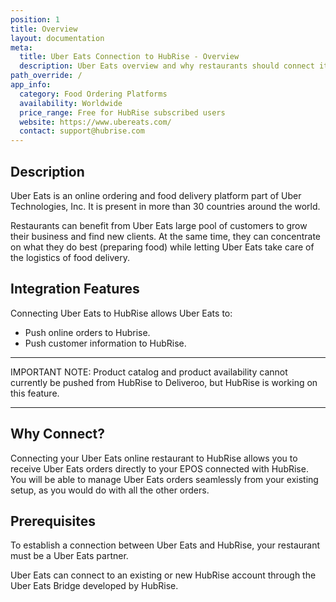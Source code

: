 ```yaml
---
position: 1
title: Overview
layout: documentation
meta:
  title: Uber Eats Connection to HubRise - Overview
  description: Uber Eats overview and why restaurants should connect it to HubRise. With a connection to HubRise orders are sent to tools you use every day - EPOS, KDS.
path_override: /
app_info:
  category: Food Ordering Platforms
  availability: Worldwide
  price_range: Free for HubRise subscribed users
  website: https://www.ubereats.com/
  contact: support@hubrise.com
---
```


## Description

Uber Eats is an online ordering and food delivery platform part of Uber Technologies, Inc.
It is present in more than 30 countries around the world.

Restaurants can benefit from Uber Eats large pool of customers to grow their business and find new clients.
At the same time, they can concentrate on what they do best (preparing food) while letting Uber Eats take care of the logistics of food delivery.

## Integration Features

Connecting Uber Eats to HubRise allows Uber Eats to:

- Push online orders to Hubrise.
- Push customer information to HubRise.

---

IMPORTANT NOTE: Product catalog and product availability cannot currently be pushed from HubRise to Deliveroo, but HubRise is working on this feature.

---

## Why Connect?

Connecting your Uber Eats online restaurant to HubRise allows you to receive Uber Eats orders directly to your EPOS connected with HubRise.
You will be able to manage Uber Eats orders seamlessly from your existing setup, as you would do with all the other orders.

## Prerequisites

To establish a connection between Uber Eats and HubRise, your restaurant must be a Uber Eats partner.

Uber Eats can connect to an existing or new HubRise account through the Uber Eats Bridge developed by HubRise.
